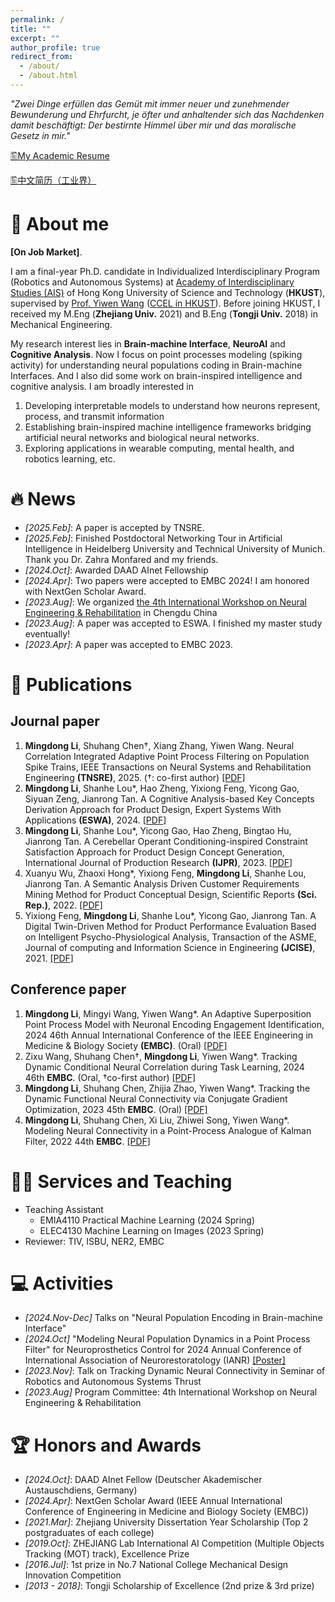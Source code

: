 ```yaml
---
permalink: /
title: ""
excerpt: ""
author_profile: true
redirect_from: 
  - /about/
  - /about.html
---
```


<!-- {% if site.google_scholar_stats_use_cdn %}
{% assign gsDataBaseUrl = "https://cdn.jsdelivr.net/gh/" | append: site.repository | append: "@" %}
{% else %}
{% assign gsDataBaseUrl = "https://raw.githubusercontent.com/" | append: site.repository | append: "/" %}
{% endif %}
{% assign url = gsDataBaseUrl | append: "google-scholar-stats/gs_data_shieldsio.json" %} -->

<span class='anchor' id='about-me'></span>

*"Zwei Dinge erfüllen das Gemüt mit immer neuer und zunehmender Bewunderung und Ehrfurcht, je öfter und anhaltender sich das Nachdenken damit beschäftigt: Der bestirnte Himmel über mir und das moralische Gesetz in mir."*

[🖺My Academic Resume](../gallery/Academic_CV_EN_all.pdf)

[🖺中文简历（工业界）](../gallery/CV_CN_2p_Mingdong.pdf)


# 📖 About me
**[On Job Market]**. 

I am a final-year Ph.D. candidate in Individualized Interdisciplinary Program (Robotics and Autonomous Systems) at <a href="https://ais.hkust.edu.hk/">Academy of Interdisciplinary Studies (AIS)</a> of Hong Kong University of Science and Technology (**HKUST**), supervised by <a href="https://facultyprofiles.hkust.edu.hk/profiles.php?profile=yiwen-wang-eewangyw">Prof. Yiwen Wang</a> (<a href="https://bmi.hkust.edu.hk/">CCEL in HKUST</a>). Before joining HKUST,  I received my M.Eng (**Zhejiang Univ.** 2021) and B.Eng (**Tongji Univ.** 2018) in Mechanical Engineering.

My research interest lies in **Brain-machine Interface**, **NeuroAI** and **Cognitive Analysis**. Now I focus on point processes modeling (spiking activity) for understanding neural populations coding in Brain-machine Interfaces. And I also did some work on brain-inspired intelligence and cognitive analysis. I am broadly interested in
1. Developing interpretable models to understand how neurons represent, process, and transmit information
2. Establishing brain-inspired machine intelligence frameworks bridging artificial neural networks and biological neural networks.
3. Exploring applications in wearable computing, mental health, and robotics learning, etc.


# 🔥 News
- *[2025.Feb]*: A paper is accepted by TNSRE.
- *[2025.Feb]*: Finished Postdoctoral Networking Tour in Artificial Intelligence in Heidelberg University and Technical University of Munich. Thank you Dr. Zahra Monfared and my friends.
- *[2024.Oct]*: Awarded DAAD AInet Fellowship
- *[2024.Apr]*: Two papers were accepted to EMBC 2024! I am honored with NextGen Scholar Award.
- *[2023.Aug]*: We organized <a href="https://ias.hkust.edu.hk/events/the-4th-international-workshop-on-neural-engineering-and-rehabilitation#:~:text=Welcome%20to%20the%20official%20website,science%2C%20computation%2C%20and%20robotics.">the 4th International Workshop on Neural Engineering & Rehabilitation</a> in Chengdu China
- *[2023.Aug]*: A paper was accepted to ESWA. I finished my master study eventually!
- *[2023.Apr]*: A paper was accepted to EMBC 2023.
<!-- - *[2022.Nov]*: Passed my PhD Qualifying Examination! -->
<!-- - *2022.09*: A paper is accepted by IJPR. -->
<!-- - *2022.04*: A paper is accepted to EMBC 2022. -->
<!-- *2021.09*: Join CCEL Group of HKUST! -->
<!-- - *2021.03*: Graduate from Zhejiang University! -->


# 📝 Publications
## Journal paper
<ol> 
<li><b>Mingdong Li</b>, Shuhang Chen<span>&#8224;</span>, Xiang Zhang, Yiwen Wang. Neural Correlation Integrated Adaptive Point Process Filtering on Population Spike Trains, IEEE Transactions on Neural Systems and Rehabilitation Engineering <b>(TNSRE)</b>, 2025.  (<span>&#8224;</span>: co-first author) <a href="https://ieeexplore.ieee.org/document/10902622">[PDF]</a></li>

<li><b>Mingdong Li</b>, Shanhe Lou*, Hao Zheng, Yixiong Feng, Yicong Gao, Siyuan Zeng, Jianrong Tan. A Cognitive Analysis-based Key Concepts Derivation Approach for Product Design, Expert Systems With Applications <b>(ESWA)</b>, 2024. <a href="https://doi.org/10.1016/j.eswa.2023.121289">[PDF]</a></li>

<li><b>Mingdong Li</b>, Shanhe Lou*, Yicong Gao, Hao Zheng, Bingtao Hu, Jianrong Tan. A Cerebellar Operant Conditioning-inspired Constraint Satisfaction Approach for Product Design Concept Generation, International Journal of Production Research <b>(IJPR)</b>, 2023. <a href="https://doi.org/10.1080/00207543.2022.2116734">[PDF]</a></li>

<li>Xuanyu Wu, Zhaoxi Hong*, Yixiong Feng, <b>Mingdong Li</b>, Shanhe Lou, Jianrong Tan. A Semantic Analysis Driven Customer Requirements Mining Method for Product Conceptual Design, Scientific Reports <b>(Sci. Rep.)</b>, 2022. <a href="https://doi.org/10.1038/s41598-022-14396-3">[PDF]</a></li>
  
<li>Yixiong Feng, <b>Mingdong Li</b>, Shanhe Lou*, Yicong Gao, Jianrong Tan. A Digital Twin-Driven Method for Product Performance Evaluation Based on Intelligent Psycho-Physiological Analysis, Transaction of the ASME, Journal of computing and Information Science in Engineering <b>(JCISE)</b>, 2021. <a href="https://doi.org/10.1115/1.4049895">[PDF]</a></li>
</ol> 

## Conference paper
<ol>
<li><b>Mingdong Li</b>, Mingyi Wang, Yiwen Wang*. An Adaptive Superposition Point Process Model with Neuronal Encoding Engagement Identification, 2024 46th Annual International Conference of the IEEE Engineering in Medicine & Biology Society <b>(EMBC)</b>. (Oral) <a href="https://ieeexplore.ieee.org/abstract/document/10781885">[PDF]</a></li>

<li>Zixu Wang, Shuhang Chen<span>&#8224;</span>, <b>Mingdong Li</b>, Yiwen Wang*. Tracking Dynamic Conditional Neural Correlation during Task Learning, 2024 46th <b>EMBC</b>. (Oral, <span>&#8224;</span>co-first author) <a href="https://ieeexplore.ieee.org/abstract/document/10782327">[PDF]</a></li>

<li><b>Mingdong Li</b>, Shuhang Chen, Zhijia Zhao, Yiwen Wang*. Tracking the Dynamic Functional Neural Connectivity via Conjugate Gradient Optimization, 2023 45th <b>EMBC</b>. (Oral) <a href="https://ieeexplore.ieee.org/document/10340664">[PDF]</a></li>

<li><b>Mingdong Li</b>, Shuhang Chen, Xi Liu, Zhiwei Song, Yiwen Wang*. Modeling Neural Connectivity in a Point-Process Analogue of Kalman Filter, 2022 44th <b>EMBC</b>. <a href="https://doi.org/10.1109/EMBC48229.2022.9871283">[PDF]</a></li>
</ol> 


# 👨‍💻 Services and Teaching
- Teaching Assistant
  - EMIA4110 Practical Machine Learning (2024 Spring)
  - ELEC4130 Machine Learning on Images (2023 Spring)
- Reviewer: TIV, ISBU, NER2, EMBC

# 💻 Activities
- *[2024.Nov-Dec]* Talks on "Neural Population Encoding in Brain-machine Interface"
- *[2024.Oct]* "Modeling Neural Population Dynamics in a Point Process Filter" for Neuroprosthetics Control for 2024 Annual Conference of International Association of Neurorestoratology (IANR) <a href="../gallery/IANS2024_Shanghai_poster_Mingdong.pdf">[Poster]</a>
- *[2023.Nov]*: Talk on Tracking Dynamic Neural Connectivity in Seminar of Robotics and Autonomous Systems Thrust 
- *[2023.Aug]* Program Committee: 4th International Workshop on Neural Engineering & Rehabilitation
<!-- - *[2022.May]* Program Committee: 3rd International Workshop on Neural Engineering & Rehabilitation -->


# 🏆 Honors and Awards
- *[2024.Oct]*: DAAD AInet Fellow (Deutscher Akademischer Austauschdiens, Germany)
- *[2024.Apr]*: NextGen Scholar Award (IEEE Annual International Conference of Engineering in Medicine and Biology Society (EMBC))
- *[2021.Mar]*: Zhejiang University Dissertation Year Scholarship (Top 2 postgraduates of each college)
- *[2019.Oct]*: ZHEJIANG Lab International AI Competition (Multiple Objects Tracking (MOT) track), Excellence Prize
- *[2016.Jul]*: 1st prize in No.7 National College Mechanical Design Innovation Competition 
- *[2013 - 2018]*: Tongji Scholarship of Excellence (2nd prize & 3rd prize)



<!-- # 🗺️ Sitemap -->
<!-- <script type='text/javascript' id='clustrmaps' src='//cdn.clustrmaps.com/map_v2.js?cl=080808&w=320&t=tt&d=6KfI5_RwBsDcEGlGl29-mLjAgHNYw9P5ileQjlQfoMk&co=ffffff&cmo=ff8888&cmn=ff3737&ct=808080'></script> -->

<!-- <div align="center">
<body>
<script type='text/javascript' id='clustrmaps' src='//cdn.clustrmaps.com/map_v2.js?cl=000000&w=a&t=tt&d=6KfI5_RwBsDcEGlGl29-mLjAgHNYw9P5ileQjlQfoMk&co=ffffff&cmo=73ceff&cmn=0085ad&ct=000000'></script>
</body>
</div> -->